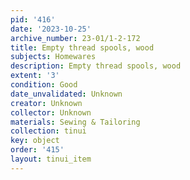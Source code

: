 ```yaml
---
pid: '416'
date: '2023-10-25'
archive_number: 23-01/1-2-172
title: Empty thread spools, wood
subjects: Homewares
description: Empty thread spools, wood
extent: '3'
condition: Good
date_unvalidated: Unknown
creator: Unknown
collector: Unknown
materials: Sewing & Tailoring
collection: tinui
key: object
order: '415'
layout: tinui_item
---
```

